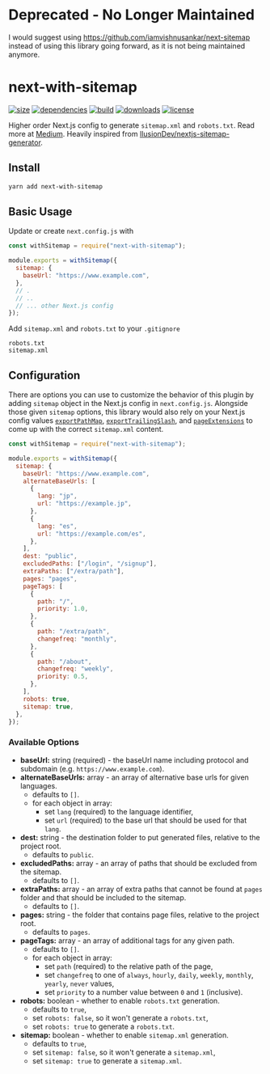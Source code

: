 # Deprecated - No Longer Maintained

I would suggest using https://github.com/iamvishnusankar/next-sitemap instead of using this library going forward, as it is not being maintained anymore.

# next-with-sitemap
[![size](https://img.shields.io/bundlephobia/minzip/next-with-sitemap)](https://bundlephobia.com/result?p=next-with-sitemap)
[![dependencies](https://img.shields.io/librariesio/release/npm/next-with-sitemap)](https://libraries.io/npm/next-with-sitemap)
[![build](https://img.shields.io/travis/com/cansin/next-with-sitemap)](https://travis-ci.com/github/cansin/next-with-sitemap)
[![downloads](https://img.shields.io/npm/dm/next-with-sitemap)](https://www.npmjs.com/package/next-with-sitemap)
[![license](https://img.shields.io/github/license/cansin/next-with-sitemap)](https://github.com/cansin/next-with-sitemap/blob/master/LICENSE)

Higher order Next.js config to generate `sitemap.xml` and `robots.txt`.
Read more at [Medium](https://medium.com/@cansinyildiz/your-first-higher-order-next-js-config-cf8813b15807).
Heavily inspired from [IlusionDev/nextjs-sitemap-generator](https://github.com/IlusionDev/nextjs-sitemap-generator).

## Install

```bash
yarn add next-with-sitemap
```

## Basic Usage

Update or create `next.config.js` with

```js
const withSitemap = require("next-with-sitemap");

module.exports = withSitemap({
  sitemap: {
    baseUrl: "https://www.example.com",
  },
  // .
  // ..
  // ... other Next.js config
});
```

Add `sitemap.xml` and `robots.txt` to your `.gitignore`

```git
robots.txt
sitemap.xml
```

## Configuration

There are options you can use to customize the behavior of this plugin
by adding `sitemap` object in the Next.js config in `next.config.js`.
Alongside those given `sitemap` options, this library would also rely
on your Next.js config values [`exportPathMap`](https://nextjs.org/docs/api-reference/next.config.js/exportPathMap), 
[`exportTrailingSlash`](https://nextjs.org/docs/api-reference/next.config.js/exportPathMap#adding-a-trailing-slash),
and [`pageExtensions`](https://nextjs.org/docs/api-reference/next.config.js/custom-page-extensions) 
to come up with the correct `sitemap.xml` content.

```js
const withSitemap = require("next-with-sitemap");

module.exports = withSitemap({
  sitemap: {
    baseUrl: "https://www.example.com",
    alternateBaseUrls: [
      {
        lang: "jp",
        url: "https://example.jp",
      },
      {
        lang: "es",
        url: "https://example.com/es",
      },
    ],
    dest: "public",
    excludedPaths: ["/login", "/signup"],
    extraPaths: ["/extra/path"],
    pages: "pages",
    pageTags: [
      {
        path: "/",
        priority: 1.0,
      },
      {
        path: "/extra/path",
        changefreq: "monthly",
      },
      {
        path: "/about",
        changefreq: "weekly",
        priority: 0.5,
      },
    ],
    robots: true,
    sitemap: true,
  },
});
```

### Available Options

- **baseUrl:** string (required) - the baseUrl name including protocol and subdomain (e.g. `https://www.example.com`).
- **alternateBaseUrls:** array - an array of alternative base urls for given languages.
  - defaults to `[]`.
  - for each object in array:
    - set `lang` (required) to the language identifier,
    - set `url` (required) to the base url that should be used for that `lang`.
- **dest:** string - the destination folder to put generated files, relative to the project root.
  - defaults to `public`.
- **excludedPaths:** array - an array of paths that should be excluded from the sitemap.
  - defaults to `[]`.
- **extraPaths:** array - an array of extra paths that cannot be found at `pages` folder and that should be included to the sitemap.
  - defaults to `[]`.
- **pages:** string - the folder that contains page files, relative to the project root.
  - defaults to `pages`.
- **pageTags:** array - an array of additional tags for any given path.
  - defaults to `[]`.
  - for each object in array:
    - set `path` (required) to the relative path of the page,
    - set `changefreq` to one of `always`, `hourly`, `daily`, `weekly`, `monthly`, `yearly`, `never` values,
    - set `priority` to a number value between `0` and `1` (inclusive).
- **robots:** boolean - whether to enable `robots.txt` generation.
  - defaults to `true`,
  - set `robots: false`, so it won't generate a `robots.txt`,
  - set `robots: true` to generate a `robots.txt`.
- **sitemap:** boolean - whether to enable `sitemap.xml` generation.
  - defaults to `true`,
  - set `sitemap: false`, so it won't generate a `sitemap.xml`,
  - set `sitemap: true` to generate a `sitemap.xml`.
